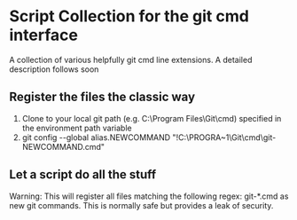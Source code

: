 # Script Collection for the git cmd interface

A collection of various helpfully git cmd line extensions.
A detailed description follows soon

## Register the files the classic way

1. Clone to your local git path (e.g. C:\Program Files\Git\cmd) specified in the environment path variable
2. git config --global alias.NEWCOMMAND "!C:\\PROGRA~1\\Git\\cmd\\git-NEWCOMMAND.cmd"

## Let a script do all the stuff

Warning: This will register all files matching the following regex: git-*.cmd as new git commands. This is normally safe but provides a leak of security.